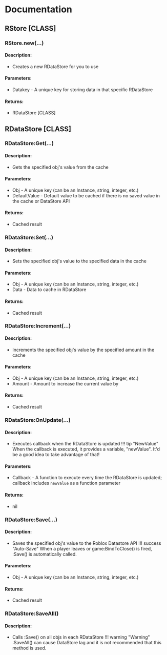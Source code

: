 # Documentation

## RStore [CLASS]
### RStore.new(...)
#### Description:
* Creates a new RDataStore for you to use
#### Parameters:
* Datakey - A unique key for storing data in that specific RDataStore
#### Returns:
* RDataStore [CLASS]
## RDataStore [CLASS]
### RDataStore:Get(...)
#### Description:
* Gets the specified obj's value from the cache
#### Parameters:
* Obj - A unique key (can be an Instance, string, integer, etc.)
* DefaultValue - Default value to be cached if there is no saved value in the cache or DataStore API
#### Returns:
* Cached result
### RDataStore:Set(...)
#### Description:
* Sets the specified obj's value to the specified data in the cache
#### Parameters:
* Obj - A unique key (can be an Instance, string, integer, etc.)
* Data - Data to cache in RDataStore
#### Returns:
* Cached result
### RDataStore:Increment(...)
#### Description:
* Increments the specified obj's value by the specified amount in the cache
#### Parameters:
* Obj - A unique key (can be an Instance, string, integer, etc.)
* Amount - Amount to increase the current value by
#### Returns:
* Cached result
### RDataStore:OnUpdate(...)
#### Description:
* Executes callback when the RDataStore is updated
!!! tip "NewValue"
    When the callback is executed, it provides a variable, "newValue". It'd be a good idea to take advantage of that!
#### Parameters:
* Callback - A function to execute every time the RDataStore is updated; callback includes `newValue` as a function parameter
#### Returns:
* nil
### RDataStore:Save(...)
#### Description:
* Saves the specified obj's value to the Roblox Datastore API
!!! success "Auto-Save"
    When a player leaves or game:BindToClose() is fired, :Save() is automatically called.
#### Parameters:
* Obj - A unique key (can be an Instance, string, integer, etc.)
#### Returns:
* Cached result
### RDataStore:SaveAll()
#### Description:
* Calls :Save() on all objs in each RDataStore
!!! warning "Warning"
    :SaveAll() can cause DataStore lag and it is not recommended that this method is used.
